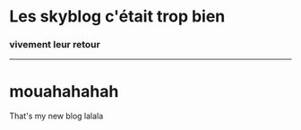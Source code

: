 # Les skyblog c'était trop bien
### vivement leur retour
---
mouahahahah
===

That's my new blog lalala
